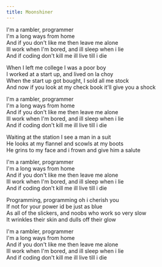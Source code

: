 ```yaml
---
title: Moonshiner
---
```


I'm a rambler, programmer  
I'm a long ways from home  
And if you don't like me then leave me alone  
Ill work when I'm bored, and ill sleep when i lie  
And if coding don't kill me ill live till i die  

When I left me college I was a poor boy  
I worked at a start up, and lived on la choy  
When the start up got bought, I sold all me stock  
And now if you look at my check book it'll give you a shock  

I'm a rambler, programmer  
I'm a long ways from home  
And if you don't like me then leave me alone  
Ill work when I'm bored, and ill sleep when i lie  
And if coding don't kill me ill live till i die  

Waiting at the station I see a man in a suit  
He looks at my flannel and scowls at my boots  
He grins to my face and i frown and give him a salute  

I'm a rambler, programmer  
I'm a long ways from home  
And if you don't like me then leave me alone  
Ill work when I'm bored, and ill sleep when i lie  
And if coding don't kill me ill live till i die  

Programming, programming oh i cherish you  
If not for your power id be just as blue  
As all of the slickers, and noobs who work so very slow  
It wrinkles their skin and dulls off their glow  

I'm a rambler, programmer  
I'm a long ways from home  
And if you don't like me then leave me alone  
Ill work when I'm bored, and ill sleep when i lie  
And if coding don't kill me ill live till i die  
